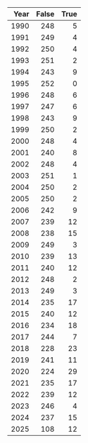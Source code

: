 |   Year |   False |   True |
|-------:|--------:|-------:|
|   1990 |     248 |      5 |
|   1991 |     249 |      4 |
|   1992 |     250 |      4 |
|   1993 |     251 |      2 |
|   1994 |     243 |      9 |
|   1995 |     252 |      0 |
|   1996 |     248 |      6 |
|   1997 |     247 |      6 |
|   1998 |     243 |      9 |
|   1999 |     250 |      2 |
|   2000 |     248 |      4 |
|   2001 |     240 |      8 |
|   2002 |     248 |      4 |
|   2003 |     251 |      1 |
|   2004 |     250 |      2 |
|   2005 |     250 |      2 |
|   2006 |     242 |      9 |
|   2007 |     239 |     12 |
|   2008 |     238 |     15 |
|   2009 |     249 |      3 |
|   2010 |     239 |     13 |
|   2011 |     240 |     12 |
|   2012 |     248 |      2 |
|   2013 |     249 |      3 |
|   2014 |     235 |     17 |
|   2015 |     240 |     12 |
|   2016 |     234 |     18 |
|   2017 |     244 |      7 |
|   2018 |     228 |     23 |
|   2019 |     241 |     11 |
|   2020 |     224 |     29 |
|   2021 |     235 |     17 |
|   2022 |     239 |     12 |
|   2023 |     246 |      4 |
|   2024 |     237 |     15 |
|   2025 |     108 |     12 |
